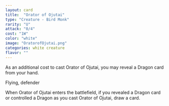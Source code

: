 ```yaml
---
layout: card
title:  "Orator of Ojutai"
type: "Creature - Bird Monk"
rarity: "U"
attack: "0/4"
cost: "1W"
color: "white"
image: "OratorofOjutai.png"
categories: white creature
flavor: ""
---
```


As an additional cost to cast Orator of Ojutai, you may reveal a Dragon card from your hand.

Flying, defender

When Orator of Ojutai enters the battlefield, if you revealed a Dragon card or controlled a Dragon as you cast Orator of Ojutai, draw a card.